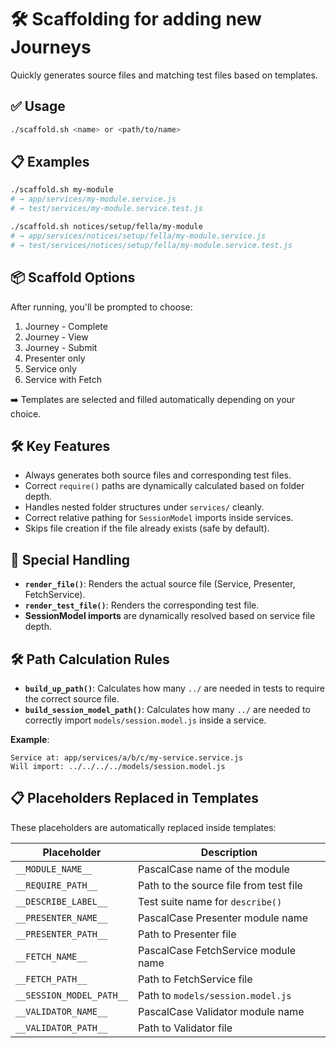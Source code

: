 # 🛠 Scaffolding for adding new Journeys

Quickly generates source files and matching test files based on templates.

## ✅ Usage

```bash
./scaffold.sh <name> or <path/to/name>
```

## 📋 Examples

```bash
./scaffold.sh my-module
# → app/services/my-module.service.js
# → test/services/my-module.service.test.js

./scaffold.sh notices/setup/fella/my-module
# → app/services/notices/setup/fella/my-module.service.js
# → test/services/notices/setup/fella/my-module.service.test.js
```

## 📦 Scaffold Options

After running, you'll be prompted to choose:

1. Journey - Complete
2. Journey - View
3. Journey - Submit
4. Presenter only
5. Service only
6. Service with Fetch

➡️ Templates are selected and filled automatically depending on your choice.

## 🛠 Key Features

- Always generates both source files and corresponding test files.
- Correct `require()` paths are dynamically calculated based on folder depth.
- Handles nested folder structures under `services/` cleanly.
- Correct relative pathing for `SessionModel` imports inside services.
- Skips file creation if the file already exists (safe by default).

## 🧠 Special Handling

- **`render_file()`**: Renders the actual source file (Service, Presenter, FetchService).
- **`render_test_file()`**: Renders the corresponding test file.
- **SessionModel imports** are dynamically resolved based on service file depth.

## 🛠 Path Calculation Rules

- **`build_up_path()`**: Calculates how many `../` are needed in tests to require the correct source file.
- **`build_session_model_path()`**: Calculates how many `../` are needed to correctly import `models/session.model.js` inside a service.

**Example**:

```text
Service at: app/services/a/b/c/my-service.service.js
Will import: ../../../../models/session.model.js
```

## 📋 Placeholders Replaced in Templates

These placeholders are automatically replaced inside templates:

| Placeholder              | Description                            |
| ------------------------ | -------------------------------------- |
| `__MODULE_NAME__`        | PascalCase name of the module          |
| `__REQUIRE_PATH__`       | Path to the source file from test file |
| `__DESCRIBE_LABEL__`     | Test suite name for `describe()`       |
| `__PRESENTER_NAME__`     | PascalCase Presenter module name       |
| `__PRESENTER_PATH__`     | Path to Presenter file                 |
| `__FETCH_NAME__`         | PascalCase FetchService module name    |
| `__FETCH_PATH__`         | Path to FetchService file              |
| `__SESSION_MODEL_PATH__` | Path to `models/session.model.js`      |
| `__VALIDATOR_NAME__`     | PascalCase Validator module name       |
| `__VALIDATOR_PATH__`     | Path to Validator file                 |
